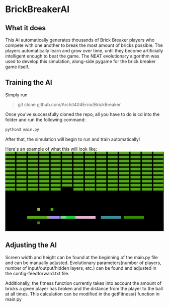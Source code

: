 # BrickBreakerAI
## What it does
This AI automatically generates thousands of Brick Breaker players who compete with one another to break the most amount of bricks possible. The players automatically learn and grow over time, until they become artificially intelligent enough to beat the game. The NEAT evolutionary algorithm was used to develop this simulation, along-side pygame for the brick breaker game itself.

## Training the AI
Simply run 
> git clone github.com/Archit404Error/BrickBreaker

Once you've successfully cloned the repo, all you have to do is cd into the folder and run the following command:
```python
python3 main.py
```

After that, the simulation will begin to run and train automatically!

Here's an example of what this will look like:
<img src = simulationExample.png>

## Adjusting the AI
Screen width and height can be found at the beginning of the main.py file and can be manually adjusted. Evolutionary parameters(number of players, number of input/output/hidden layers, etc.) can be found and adjusted in the config-feedforward.txt file.

Additionally, the fitness function currently takes into account the amount of bricks a given player has broken and the distance from the player to the ball at all times. This calculation can be modified in the getFitness() function in main.py
